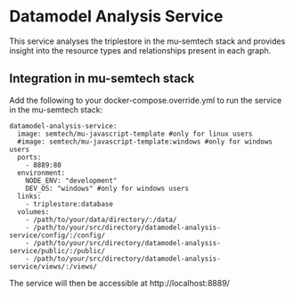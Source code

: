 # Datamodel Analysis Service

This service analyses the triplestore in the mu-semtech stack and provides insight into the resource types and relationships present in each graph.

## Integration in mu-semtech stack

Add the following to your docker-compose.override.yml to run the service in the mu-semtech stack:

```
datamodel-analysis-service:
  image: semtech/mu-javascript-template #only for linux users
  #image: semtech/mu-javascript-template:windows #only for windows users
  ports:
    - 8889:80
  environment:
    NODE_ENV: "development"
    DEV_OS: "windows" #only for windows users
  links:
    - triplestore:database
  volumes:
    - /path/to/your/data/directory/:/data/
    - /path/to/your/src/directory/datamodel-analysis-service/config/:/config/
    - /path/to/your/src/directory/datamodel-analysis-service/public/:/public/
    - /path/to/your/src/directory/datamodel-analysis-service/views/:/views/
```

The service will then be accessible at http://localhost:8889/
